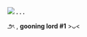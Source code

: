 ![](https://illdielol.carrd.co/assets/images/image09.png?v=0cea9150) 
***. . .*** 

౨ৎ , **gooning lord #1** >ᴗ<
